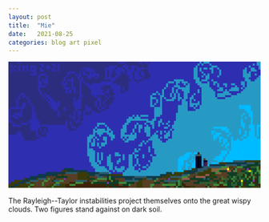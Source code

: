 ```yaml
---
layout: post
title:  "Mie"
date:   2021-08-25
categories: blog art pixel
---
```


![Mie scattering](/media/mie-w1024.png)

The Rayleigh--Taylor instabilities project themselves onto the great wispy clouds. Two figures stand against on dark soil.
